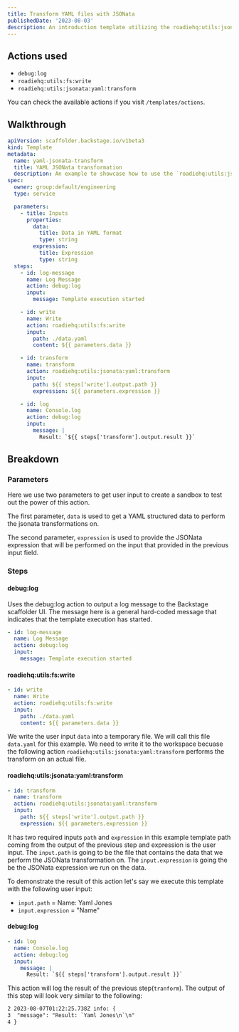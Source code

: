```yaml
---
title: Transform YAML files with JSONata
publishedDate: '2023-08-03'
description: An introduction template utilizing the roadiehq:utils:jsonata:yaml:transform
---
```


## Actions used

- `debug:log`
- `roadiehq:utils:fs:write`
- `roadiehq:utils:jsonata:yaml:transform`

You can check the available actions if you visit `/templates/actions`.

## Walkthrough

```yaml
apiVersion: scaffolder.backstage.io/v1beta3
kind: Template
metadata:
  name: yaml-jsonata-transform
  title: YAML JSONata transformation
  description: An example to showcase how to use the `roadiehq:utils:jsonata:yaml:transform` action to transform a YAML
spec:
  owner: group:default/engineering
  type: service

  parameters:
    - title: Inputs
      properties:
        data:
          title: Data in YAML format
          type: string
        expression:
          title: Expression
          type: string
  steps:
    - id: log-message
      name: Log Message
      action: debug:log
      input:
        message: Template execution started

    - id: write
      name: Write
      action: roadiehq:utils:fs:write
      input:
        path: ./data.yaml
        content: ${{ parameters.data }}

    - id: transform
      name: transform
      action: roadiehq:utils:jsonata:yaml:transform
      input:
        path: ${{ steps['write'].output.path }}
        expression: ${{ parameters.expression }}

    - id: log
      name: Console.log
      action: debug:log
      input:
        message: |
          Result: `${{ steps['transform'].output.result }}`
```

## Breakdown

### Parameters

Here we use two parameters to get user input to create a sandbox to test out the power of this action.

The first parameter, `data` is used to get a YAML structured data to perform the jsonata transformations on.

The second parameter, `expression` is used to provide the JSONata expression that will be performed on the input that provided in the previous input field.

### Steps

#### debug:log

Uses the debug:log action to output a log message to the Backstage scaffolder UI. The message here is a general hard-coded message that indicates that the template execution has started.

```yaml
- id: log-message
  name: Log Message
  action: debug:log
  input:
    message: Template execution started
```

#### roadiehq:utils:fs:write

```yaml
- id: write
  name: Write
  action: roadiehq:utils:fs:write
  input:
    path: ./data.yaml
    content: ${{ parameters.data }}
```

We write the user input `data` into a temporary file. We will call this file `data.yaml` for this example. We need to write it to the workspace becuase the following action `roadiehq:utils:jsonata:yaml:transform` performs the transform on an actual file.

#### roadiehq:utils:jsonata:yaml:transform

```yaml
- id: transform
  name: transform
  action: roadiehq:utils:jsonata:yaml:transform
  input:
    path: ${{ steps['write'].output.path }}
    expression: ${{ parameters.expression }}
```

It has two required inputs `path` and `expression` in this example template path coming from the output of the previous step and expression is the user input. The `input.path` is going to be the file that contains the data that we perform the JSONata transformation on. The `input.expression` is going the be the JSONata expression we run on the data.

To demonstrate the result of this action let's say we execute this template with the following user input:

- `input.path` = Name: Yaml Jones
- `input.expression` = "Name"

#### debug:log

```yaml
- id: log
  name: Console.log
  action: debug:log
  input:
    message: |
      Result: `${{ steps['transform'].output.result }}`
```

This action will log the result of the previous step(`tranform`). The output of this step will look very similar to the following:

```txt
2 2023-08-07T01:22:25.738Z info: {
3  "message": "Result: `Yaml Jones\n`\n"
4 }
```
